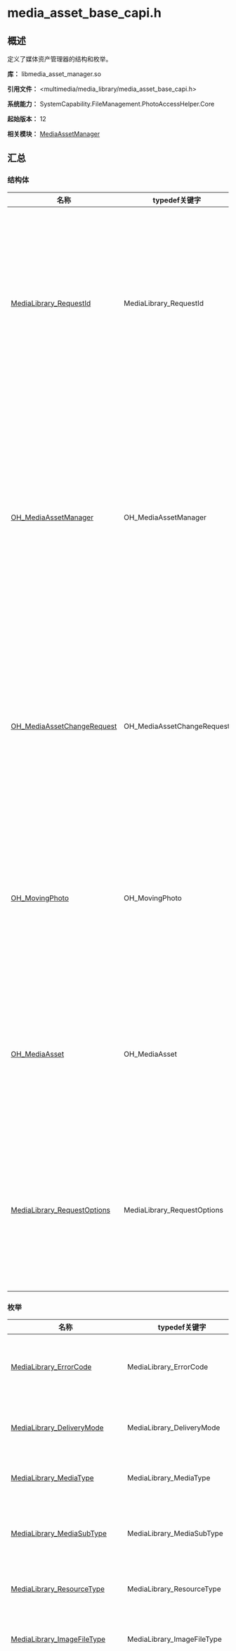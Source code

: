 # media_asset_base_capi.h

<!--Kit: Media Library Kit-->
<!--Subsystem: Multimedia-->
<!--Owner: @yixiaoff-->
<!--Designer: @liweilu1-->
<!--Tester: @xchaosioda-->
<!--Adviser: @zengyawen-->

## 概述

定义了媒体资产管理器的结构和枚举。

**库：** libmedia_asset_manager.so

**引用文件：** <multimedia/media_library/media_asset_base_capi.h>

**系统能力：** SystemCapability.FileManagement.PhotoAccessHelper.Core

**起始版本：** 12

**相关模块：** [MediaAssetManager](capi-mediaassetmanager.md)

## 汇总

### 结构体

| 名称 | typedef关键字 | 描述 |
| -- | -- | -- |
| [MediaLibrary_RequestId](capi-mediaassetmanager-medialibrary-requestid.md) | MediaLibrary_RequestId | 定义请求Id。<br>当请求媒体库资源时，会返回此类型。<br>请求Id可用于取消请求。 |
| [OH_MediaAssetManager](capi-mediaassetmanager-oh-mediaassetmanager.md) | OH_MediaAssetManager | 定义媒体资产管理器。<br>此结构提供了请求媒体库资源的能力。<br>如果创建失败，则返回空指针。 |
| [OH_MediaAssetChangeRequest](capi-mediaassetmanager-oh-mediaassetchangerequest.md) | OH_MediaAssetChangeRequest | 定义媒体资产更改请求。<br>此结构体提供了处理媒体资产更改请求的能力。 |
| [OH_MovingPhoto](capi-mediaassetmanager-oh-movingphoto.md) | OH_MovingPhoto | 定义动态照片。<br>此结构体提供了获取关于动态照片的信息的能力。 |
| [OH_MediaAsset](capi-mediaassetmanager-oh-mediaasset.md) | OH_MediaAsset | 定义媒体资产。<br>此结构体提供了封装文件资源属性的能力。 |
| [MediaLibrary_RequestOptions](capi-mediaassetmanager-medialibrary-requestoptions.md) | MediaLibrary_RequestOptions | 请求策略模式配置项。<br>此结构体为媒体资源请求策略模式配置项。 |

### 枚举

| 名称 | typedef关键字 | 描述 |
| -- | -- | -- |
| [MediaLibrary_ErrorCode](#medialibrary_errorcode) | MediaLibrary_ErrorCode | 媒体库错误代码的枚举。 |
| [MediaLibrary_DeliveryMode](#medialibrary_deliverymode) | MediaLibrary_DeliveryMode | 请求资源分发模式。 |
| [MediaLibrary_MediaType](#medialibrary_mediatype) | MediaLibrary_MediaType | 媒体类型的枚举。 |
| [MediaLibrary_MediaSubType](#medialibrary_mediasubtype) | MediaLibrary_MediaSubType | 媒体资源子类型的枚举。 |
| [MediaLibrary_ResourceType](#medialibrary_resourcetype) | MediaLibrary_ResourceType | 资源类型的枚举。 |
| [MediaLibrary_ImageFileType](#medialibrary_imagefiletype) | MediaLibrary_ImageFileType | 图像文件类型的枚举。 |
| [MediaLibrary_MediaQuality](#medialibrary_mediaquality) | MediaLibrary_MediaQuality | 媒体资源质量枚举。此枚举与请求媒体资源时定义的分发模式有关。 |
| [MediaLibrary_MediaContentType](#medialibrary_mediacontenttype) | MediaLibrary_MediaContentType | 媒体内容类型的枚举。 |

### 函数

| 名称 | typedef关键字 | 描述 |
| -- | -- | -- |
| [typedef void (\*OH_MediaLibrary_OnDataPrepared)(int32_t result, MediaLibrary_RequestId requestId)](#oh_medialibrary_ondataprepared) | OH_MediaLibrary_OnDataPrepared | 当所请求的媒体资源准备完成时会触发回调。 |
| [typedef void (\*OH_MediaLibrary_OnImageDataPrepared)(MediaLibrary_ErrorCode result, MediaLibrary_RequestId requestId, MediaLibrary_MediaQuality mediaQuality, MediaLibrary_MediaContentType type,OH_ImageSourceNative* imageSourceNative)](#oh_medialibrary_onimagedataprepared) | OH_MediaLibrary_OnImageDataPrepared | 当请求的图像源准备就绪时会触发回调。 |
| [typedef void (\*OH_MediaLibrary_OnMovingPhotoDataPrepared)(MediaLibrary_ErrorCode result, MediaLibrary_RequestId requestId, MediaLibrary_MediaQuality mediaQuality, MediaLibrary_MediaContentType type, OH_MovingPhoto* movingPhoto)](#oh_medialibrary_onmovingphotodataprepared) | OH_MediaLibrary_OnMovingPhotoDataPrepared | 当请求的动态照片准备就绪时会触发回调。 |

### 变量

| 名称 | 描述 |
| -- | -- |
| static const int32_t UUID_STR_MAX_LENGTH = 37 | 定义UUID最大长度。这个常量定义了UUID字符串的最大长度。<br>**起始版本：** 12 |

## 枚举类型说明

### MediaLibrary_ErrorCode

```
enum MediaLibrary_ErrorCode
```

**描述**

媒体库错误代码的枚举。

**起始版本：** 12

| 枚举项 | 描述 |
| -- | -- |
| MEDIA_LIBRARY_OK = 0 | 媒体库结果正常。 |
| MEDIA_LIBRARY_PERMISSION_DENIED = 201 | 权限被拒绝。 |
| MEDIA_LIBRARY_PARAMETER_ERROR = 401 | 强制参数未指定，参数类型不正确或参数验证失败。 |
| MEDIA_LIBRARY_NO_SUCH_FILE = 23800101 | 文件不存在。 |
| MEDIA_LIBRARY_INVALID_DISPLAY_NAME = 23800102 | 显示名称无效。 |
| MEDIA_LIBRARY_INVALID_ASSET_URI = 23800103 | 资产uri无效。 |
| MEDIA_LIBRARY_INVALID_PHOTO_KEY = 23800104 | PhotoKey无效。 |
| MEDIA_LIBRARY_OPERATION_NOT_SUPPORTED = 23800201 | 不支持该操作。 |
| MEDIA_LIBRARY_INTERNAL_SYSTEM_ERROR = 23800301 | 内部系统错误。建议重试并检查日志。可能的原因：<br>1. 数据库已损坏。<br>2. 文件系统异常。<br>3. IPC请求超时。 |

### MediaLibrary_DeliveryMode

```
enum MediaLibrary_DeliveryMode
```

**描述**

请求资源分发模式。

快速分发：不考虑资源质量，直接基于现有资源返回。

高质量分发：返回高质量资源，若没有，则触发生成高质量资源，成功后才返回。

均衡分发：若存在高质量资源，则直接返回高质量资源。否则，先返回低质量资源，并触发生成高质量资源，成功后再返回一次高质量资源。

**起始版本：** 12

| 枚举项 | 描述 |
| -- | -- |
| MEDIA_LIBRARY_FAST_MODE = 0 | 快速分发。 |
| MEDIA_LIBRARY_HIGH_QUALITY_MODE = 1 | 高质量分发。 |
| MEDIA_LIBRARY_BALANCED_MODE = 2 | 均衡分发。 |

### MediaLibrary_MediaType

```
enum MediaLibrary_MediaType
```

**描述**

媒体类型的枚举。

**起始版本：** 12

| 枚举项 | 描述 |
| -- | -- |
| MEDIA_LIBRARY_IMAGE = 1 | 图像资产。 |
| MEDIA_LIBRARY_VIDEO = 2 | 视频资产。 |

### MediaLibrary_MediaSubType

```
enum MediaLibrary_MediaSubType
```

**描述**

媒体资源子类型的枚举。

**起始版本：** 12

| 枚举项 | 描述 |
| -- | -- |
| MEDIA_LIBRARY_DEFAULT = 0 | 默认照片类型。 |
| MEDIA_LIBRARY_MOVING_PHOTO = 3 | 动态照片类型。 |
| MEDIA_LIBRARY_BURST = 4 | 连拍照片类型。 |

### MediaLibrary_ResourceType

```
enum MediaLibrary_ResourceType
```

**描述**

资源类型的枚举。

**起始版本：** 12

| 枚举项 | 描述 |
| -- | -- |
| MEDIA_LIBRARY_IMAGE_RESOURCE = 1 | 图像资源。 |
| MEDIA_LIBRARY_VIDEO_RESOURCE = 2 | 视频资源。 |

### MediaLibrary_ImageFileType

```
enum MediaLibrary_ImageFileType
```

**描述**

图像文件类型的枚举。

**起始版本：** 12

| 枚举项 | 描述 |
| -- | -- |
| MEDIA_LIBRARY_IMAGE_JPEG = 1 | JPEG类型。 |
| MEDIA_LIBRARY_FILE_VIDEO = 3 | MPEG类型。<br>**起始版本：** 19 |

### MediaLibrary_MediaQuality

```
enum MediaLibrary_MediaQuality
```

**描述**

媒体资源质量枚举。

此枚举与请求媒体资源时定义的分发模式有关。

快速分发：不考虑资源质量，直接基于现有资源返回。

高质量分发：返回高质量资源，若没有，则触发生成高质量资源，成功后才返回。

均衡分发：若存在高质量资源，则直接返回高质量资源。否则，先返回低质量资源，并触发生成高质量资源，成功后再返回一次高质量资源。

**起始版本：** 12

| 枚举项 | 描述 |
| -- | -- |
| MEDIA_LIBRARY_QUALITY_FAST = 1 | 不考虑资源质量，直接返回的现有资源。 |
| MEDIA_LIBRARY_QUALITY_FULL = 2 | 高质量资源。 |

### MediaLibrary_MediaContentType

```
enum MediaLibrary_MediaContentType
```

**描述**

媒体内容类型的枚举。

**起始版本：** 12

| 枚举项 | 描述 |
| -- | -- |
| MEDIA_LIBRARY_COMPRESSED = 1 | 压缩媒体内容类型，指经过JPEG等格式编码后的图片资源。 |
| MEDIA_LIBRARY_PICTURE_OBJECT = 2 | 图片对象媒体内容类型，相关操作详见[OH_PictureNative](../apis-image-kit/capi-image-nativemodule-oh-picturenative.md)。 |


## 函数说明

### OH_MediaLibrary_OnDataPrepared()

```
typedef void (*OH_MediaLibrary_OnDataPrepared)(int32_t result, MediaLibrary_RequestId requestId)
```

**描述**

当所请求的媒体资源准备完成时会触发回调。

**起始版本：** 12


**参数：**

| 参数项 | 描述 |
| -- | -- |
| int32_t result | 请求资源处理的结果。 |
|  MediaLibrary_RequestId requestId | 请求Id。 |

### OH_MediaLibrary_OnImageDataPrepared()

```
typedef void (*OH_MediaLibrary_OnImageDataPrepared)(MediaLibrary_ErrorCode result,MediaLibrary_RequestId requestId, MediaLibrary_MediaQuality mediaQuality, MediaLibrary_MediaContentType type,OH_ImageSourceNative* imageSourceNative)
```

**描述**

当请求的图像源准备就绪时会触发回调。

**起始版本：** 12


**参数：**

| 参数项 | 描述 |
| -- | -- |
| [MediaLibrary_ErrorCode](#medialibrary_errorcode) result | 处理所请求资源的结果[MediaLibrary_ErrorCode](#medialibrary_errorcode)。 |
| [MediaLibrary_RequestId](capi-mediaassetmanager-medialibrary-requestid.md) requestId | 请求的[MediaLibrary_RequestId](capi-mediaassetmanager-medialibrary-requestid.md)。 |
|  [MediaLibrary_MediaQuality](#medialibrary_mediaquality) mediaQuality | 请求源的[MediaLibrary_MediaQuality](#medialibrary_mediaquality)。 |
|  [MediaLibrary_MediaContentType](capi-media-asset-base-capi-h.md#medialibrary_mediacontenttype) type | 请求源的[MediaLibrary_MediaContentType](capi-media-asset-base-capi-h.md#medialibrary_mediacontenttype)。 |
| [OH_ImageSourceNative](../apis-image-kit/capi-image-nativemodule-oh-imagesourcenative.md)* imageSourceNative | 当请求的图像源准备就绪时获取[OH_ImageSourceNative](../apis-image-kit/capi-image-nativemodule-oh-imagesourcenative.md)。 |

### OH_MediaLibrary_OnMovingPhotoDataPrepared()

```
typedef void (*OH_MediaLibrary_OnMovingPhotoDataPrepared)(MediaLibrary_ErrorCode result,MediaLibrary_RequestId requestId, MediaLibrary_MediaQuality mediaQuality, MediaLibrary_MediaContentType type,OH_MovingPhoto* movingPhoto)
```

**描述**

当请求的动态照片准备就绪时会触发回调。

**起始版本：** 13


**参数：**

| 参数项 | 描述 |
| -- | -- |
| [MediaLibrary_ErrorCode](#medialibrary_errorcode) result | 处理所请求资源的结果[MediaLibrary_ErrorCode](capi-media-asset-base-capi-h.md#medialibrary_errorcode)。 |
| [MediaLibrary_RequestId](capi-mediaassetmanager-medialibrary-requestid.md) requestId | 请求的[MediaLibrary_RequestId](capi-mediaassetmanager-medialibrary-requestid.md)。 |
|  [MediaLibrary_MediaQuality](#medialibrary_mediaquality) mediaQuality | 请求资源的[MediaLibrary_MediaQuality](#medialibrary_mediaquality)。 |
|  [MediaLibrary_MediaContentType](capi-media-asset-base-capi-h.md#medialibrary_mediacontenttype) type | 请求资源的[MediaLibrary_MediaContentType](capi-media-asset-base-capi-h.md#medialibrary_mediacontenttype)。 |
| [OH_MovingPhoto](capi-mediaassetmanager-oh-movingphoto.md)* movingPhoto | 当请求的动态图片准备就绪时获取[OH_MovingPhoto](capi-mediaassetmanager-oh-movingphoto.md)。 |



